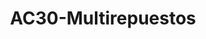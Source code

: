 ---
title: "AC30-Multirepuestos"
url: /fusagasuga/ac30-multirepuestos/
shop: piezas de automóviles
---
